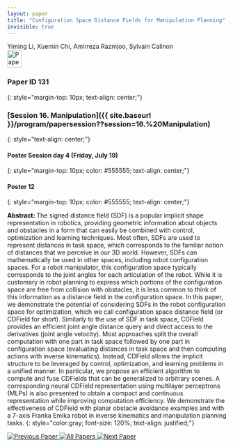```yaml
---
layout: paper
title: "Configuration Space Distance Fields for Manipulation Planning"
invisible: true
---
```

<div class="paper-authors">
<div class="paper-author-box">
    <div class="paper-author-name">Yiming Li, Xuemin Chi, Amirreza Razmjoo, Sylvain Calinon</div>
    <div class="paper-author-uni"></div>
</div>

</div><div class="paper-pdf">
<div> <a href="http://www.roboticsproceedings.org/rss19/p131.pdf"><img src="{{ site.baseurl }}/images/paper_link.png" alt="Paper Website" width = "33"  height = "40"/></a> </div>
</div>

### Paper ID 131
{: style="margin-top: 10px; text-align: center;"}

### [Session 16. Manipulation]({{ site.baseurl }}/program/papersession??session=16.%20Manipulation)
{: style="text-align: center;"}

#### Poster Session day 4 (Friday, July 19)
{: style="margin-top: 10px; color: #555555; text-align: center;"}

#### Poster 12
{: style="margin-top: 10px; color: #555555; text-align: center;"}

<b style="color: black;">Abstract: </b>The signed distance field (SDF) is a popular implicit shape representation in robotics, providing geometric information about objects and obstacles in a form that can easily be combined with control, optimization and learning techniques. Most often, SDFs are used to represent distances in task space, which corresponds to the familiar notion of distances that we perceive in our 3D world. However, SDFs can mathematically be used in other spaces, including robot configuration spaces. For a robot manipulator, this configuration space typically corresponds to the joint angles for each articulation of the robot. While it is customary in robot planning to express which portions of the configuration space are free from collision with obstacles, it is less common to think of this information as a distance field in the configuration space. In this paper, we demonstrate the potential of considering SDFs in the robot configuration space for optimization, which we call configuration space distance field (or CDField for short). Similarly to the use of SDF in task space, CDField provides an efficient joint angle distance query and direct access to the derivatives (joint angle velocity). Most approaches split the overall computation with one part in task space followed by one part in configuration space (evaluating distances in task space and then computing actions with inverse kinematics). Instead, CDField allows the implicit structure to be leveraged by control, optimization, and learning problems in a unified manner. In particular, we propose an efficient algorithm to compute and fuse CDFields that can be generalized to arbitrary scenes. A corresponding neural CDField representation using multilayer perceptrons (MLPs) is also presented to obtain a compact and continuous representation while improving computation efficiency. We demonstrate the effectiveness of CDField with planar obstacle avoidance examples and with a 7-axis Franka Emika robot in inverse kinematics and manipulation planning tasks.
{: style="color:gray; font-size: 120%; text-align: justified;"}


<div class="paper-menu">
<a href="{{ site.baseurl }}/program/papers/130/"> <img src="{{ site.baseurl }}/images/previous_paper_icon.png" alt="Previous Paper" title="Previous Paper"/> </a>
<a href="{{ site.baseurl }}/program/papers"><img src="{{ site.baseurl }}/images/overview_icon.png" alt="All Papers" title="All Papers"/> </a>
<a href="{{ site.baseurl }}/program/papers/132/"> <img src="{{ site.baseurl }}/images/next_paper_icon.png" alt="Next Paper" title="Next Paper"/> </a>

</div>
